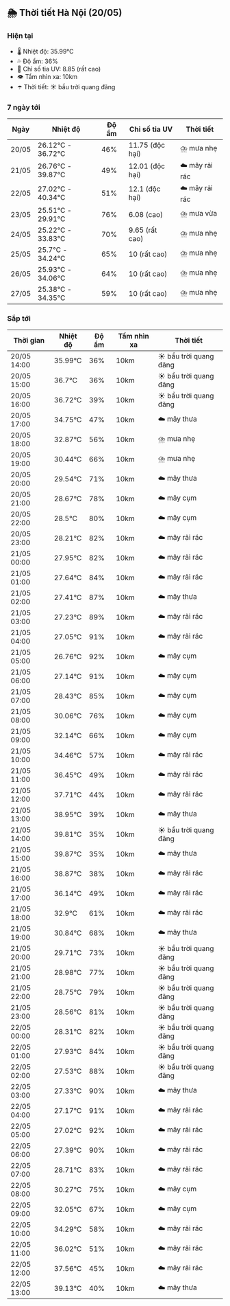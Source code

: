## 🌦️ Thời tiết Hà Nội (20/05)

### Hiện tại

- 🌡️ Nhiệt độ: 35.99℃
- 💦 Độ ẩm: 36%
- 🌟 Chỉ số tia UV: 8.85 (rất cao)
- 👁️ Tầm nhìn xa: 10km
- ☂️ Thời tiết: ☀️ bầu trời quang đãng

### 7 ngày tới

| Ngày | Nhiệt độ | Độ ẩm | Chỉ số tia UV | Thời tiết |
| --- | --- | --- | --- | --- |
| 20/05 | 26.12℃ - 36.72℃ | 46% | 11.75 (độc hại) | ⛈️ mưa nhẹ |
| 21/05 | 26.76℃ - 39.87℃ | 49% | 12.01 (độc hại) | ☁️ mây rải rác |
| 22/05 | 27.02℃ - 40.34℃ | 51% | 12.1 (độc hại) | ☁️ mây rải rác |
| 23/05 | 25.51℃ - 29.91℃ | 76% | 6.08 (cao) | ⛈️ mưa vừa |
| 24/05 | 25.22℃ - 33.83℃ | 70% | 9.65 (rất cao) | ⛈️ mưa nhẹ |
| 25/05 | 25.7℃ - 34.24℃ | 65% | 10 (rất cao) | ⛈️ mưa nhẹ |
| 26/05 | 25.93℃ - 34.06℃ | 64% | 10 (rất cao) | ⛈️ mưa nhẹ |
| 27/05 | 25.38℃ - 34.35℃ | 59% | 10 (rất cao) | ⛈️ mưa nhẹ |

### Sắp tới

| Thời gian | Nhiệt độ | Độ ẩm | Tầm nhìn xa | Thời tiết |
| --- | --- | --- | --- | --- |
| 20/05 14:00 | 35.99℃ | 36% | 10km | ☀️ bầu trời quang đãng |
| 20/05 15:00 | 36.7℃ | 36% | 10km | ☀️ bầu trời quang đãng |
| 20/05 16:00 | 36.72℃ | 39% | 10km | ☀️ bầu trời quang đãng |
| 20/05 17:00 | 34.75℃ | 47% | 10km | ☁️ mây thưa |
| 20/05 18:00 | 32.87℃ | 56% | 10km | ⛈️ mưa nhẹ |
| 20/05 19:00 | 30.44℃ | 66% | 10km | ⛈️ mưa nhẹ |
| 20/05 20:00 | 29.54℃ | 71% | 10km | ☁️ mây thưa |
| 20/05 21:00 | 28.67℃ | 78% | 10km | ☁️ mây cụm |
| 20/05 22:00 | 28.5℃ | 80% | 10km | ☁️ mây cụm |
| 20/05 23:00 | 28.21℃ | 82% | 10km | ☁️ mây rải rác |
| 21/05 00:00 | 27.95℃ | 82% | 10km | ☁️ mây rải rác |
| 21/05 01:00 | 27.64℃ | 84% | 10km | ☁️ mây rải rác |
| 21/05 02:00 | 27.41℃ | 87% | 10km | ☁️ mây thưa |
| 21/05 03:00 | 27.23℃ | 89% | 10km | ☁️ mây rải rác |
| 21/05 04:00 | 27.05℃ | 91% | 10km | ☁️ mây rải rác |
| 21/05 05:00 | 26.76℃ | 92% | 10km | ☁️ mây cụm |
| 21/05 06:00 | 27.14℃ | 91% | 10km | ☁️ mây cụm |
| 21/05 07:00 | 28.43℃ | 85% | 10km | ☁️ mây cụm |
| 21/05 08:00 | 30.06℃ | 76% | 10km | ☁️ mây cụm |
| 21/05 09:00 | 32.14℃ | 66% | 10km | ☁️ mây cụm |
| 21/05 10:00 | 34.46℃ | 57% | 10km | ☁️ mây rải rác |
| 21/05 11:00 | 36.45℃ | 49% | 10km | ☁️ mây rải rác |
| 21/05 12:00 | 37.71℃ | 44% | 10km | ☁️ mây rải rác |
| 21/05 13:00 | 38.95℃ | 39% | 10km | ☁️ mây thưa |
| 21/05 14:00 | 39.81℃ | 35% | 10km | ☀️ bầu trời quang đãng |
| 21/05 15:00 | 39.87℃ | 35% | 10km | ☁️ mây thưa |
| 21/05 16:00 | 38.87℃ | 38% | 10km | ☁️ mây rải rác |
| 21/05 17:00 | 36.14℃ | 49% | 10km | ☁️ mây rải rác |
| 21/05 18:00 | 32.9℃ | 61% | 10km | ☁️ mây rải rác |
| 21/05 19:00 | 30.84℃ | 68% | 10km | ☁️ mây thưa |
| 21/05 20:00 | 29.71℃ | 73% | 10km | ☀️ bầu trời quang đãng |
| 21/05 21:00 | 28.98℃ | 77% | 10km | ☀️ bầu trời quang đãng |
| 21/05 22:00 | 28.75℃ | 79% | 10km | ☀️ bầu trời quang đãng |
| 21/05 23:00 | 28.56℃ | 81% | 10km | ☀️ bầu trời quang đãng |
| 22/05 00:00 | 28.31℃ | 82% | 10km | ☀️ bầu trời quang đãng |
| 22/05 01:00 | 27.93℃ | 84% | 10km | ☀️ bầu trời quang đãng |
| 22/05 02:00 | 27.53℃ | 88% | 10km | ☀️ bầu trời quang đãng |
| 22/05 03:00 | 27.33℃ | 90% | 10km | ☁️ mây thưa |
| 22/05 04:00 | 27.17℃ | 91% | 10km | ☁️ mây rải rác |
| 22/05 05:00 | 27.02℃ | 92% | 10km | ☁️ mây rải rác |
| 22/05 06:00 | 27.39℃ | 90% | 10km | ☁️ mây rải rác |
| 22/05 07:00 | 28.71℃ | 83% | 10km | ☁️ mây rải rác |
| 22/05 08:00 | 30.27℃ | 75% | 10km | ☁️ mây cụm |
| 22/05 09:00 | 32.05℃ | 67% | 10km | ☁️ mây cụm |
| 22/05 10:00 | 34.29℃ | 58% | 10km | ☁️ mây rải rác |
| 22/05 11:00 | 36.02℃ | 51% | 10km | ☁️ mây rải rác |
| 22/05 12:00 | 37.56℃ | 45% | 10km | ☁️ mây rải rác |
| 22/05 13:00 | 39.13℃ | 40% | 10km | ☁️ mây thưa |

